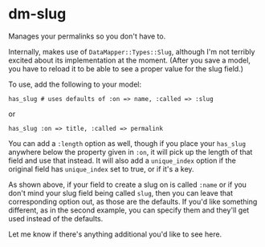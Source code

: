 dm-slug
=======

Manages your permalinks so you don't have to.

Internally, makes use of `DataMapper::Types::Slug`, although I'm not terribly
excited about its implementation at the moment. (After you save a model, you
have to reload it to be able to see a proper value for the slug field.)

To use, add the following to your model:

    has_slug # uses defaults of :on => name, :called => :slug

or

    has_slug :on => title, :called => permalink

You can add a `:length` option as well, though if you place your `has_slug`
anywhere below the property given in `:on`, it will pick up the length of that
field and use that instead. It will also add a `unique_index` option if the
original field has `unique_index` set to true, or if it's a key.

As shown above, if your field to create a slug on is called `:name` or if you
don't mind your slug field being called `slug`, then you can leave that
corresponding option out, as those are the defaults. If you'd like something
different, as in the second example, you can specify them and they'll get used
instead of the defaults.

Let me know if there's anything additional you'd like to see here.
